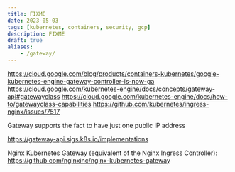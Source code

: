 ```yaml
---
title: FIXME
date: 2023-05-03
tags: [kubernetes, containers, security, gcp]
description: FIXME
draft: true
aliases:
    - /gateway/
---
```


https://cloud.google.com/blog/products/containers-kubernetes/google-kubernetes-engine-gateway-controller-is-now-ga
https://cloud.google.com/kubernetes-engine/docs/concepts/gateway-api#gatewayclass
https://cloud.google.com/kubernetes-engine/docs/how-to/gatewayclass-capabilities
https://github.com/kubernetes/ingress-nginx/issues/7517

Gateway supports the fact to have just one public IP address

https://gateway-api.sigs.k8s.io/implementations

Nginx Kubernetes Gateway (equivalent of the Nginx Ingress Controller): https://github.com/nginxinc/nginx-kubernetes-gateway


